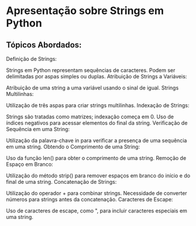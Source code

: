 # Apresentação sobre Strings em Python

## Tópicos Abordados:

Definição de Strings:

Strings em Python representam sequências de caracteres.
Podem ser delimitadas por aspas simples ou duplas.
Atribuição de Strings a Variáveis:

Atribuição de uma string a uma variável usando o sinal de igual.
Strings Multilinhas:

Utilização de três aspas para criar strings multilinhas.
Indexação de Strings:

Strings são tratadas como matrizes; indexação começa em 0.
Uso de índices negativos para acessar elementos do final da string.
Verificação de Sequência em uma String:

Utilização da palavra-chave in para verificar a presença de uma sequência em uma string.
Obtendo o Comprimento de uma String:

Uso da função len() para obter o comprimento de uma string.
Remoção de Espaço em Branco:

Utilização do método strip() para remover espaços em branco do início e do final de uma string.
Concatenação de Strings:

Utilização do operador + para combinar strings.
Necessidade de converter números para strings antes da concatenação.
Caracteres de Escape:

Uso de caracteres de escape, como \", para incluir caracteres especiais em uma string.